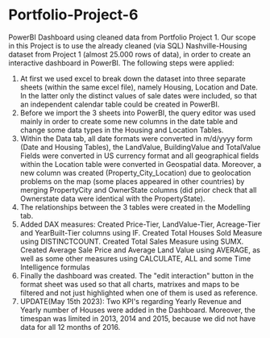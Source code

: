 # Portfolio-Project-6
PowerBI Dashboard using cleaned data from Portfolio Project 1.
Our scope in this Project is to use the already cleaned (via SQL) Nashville-Housing dataset from Project 1 (almost 25.000 rows of data), in order to create an interactive dashboard in PowerBI.
The following steps were applied:
  1. At first we used excel to break down the dataset into three separate sheets (within the same excel file), namely Housing, Location and Date.
     In the latter only the distinct values of sale dates were included, so that an independent calendar table could be created in PowerBI.
  2. Before we import the 3 sheets into PowerBI, the query editor was used mainly in order to create some new columns in the date table and change some data types in the Housing and Location Tables.
  3. Within the Data tab, all date formats were converted in m/d/yyyy form (Date and Housing Tables), the LandValue, BuildingValue and TotalValue Fields were converted in US currency format
     and all geographical fields within the Location table were converted in Geospatial data. Moreover, a new column was created (Property_City_Location) due to geolocation problems on the map (some places appeared in other countries) by merging PropertyCity and OwnerState columns
     (did prior check that all Ownerstate data were identical with the PropertyState).
  4. The relationships between the 3 tables were created in the Modelling tab. 
  5. Added DAX measures: Created Price-Tier, LandValue-Tier, Acreage-Tier and YearBuilt-Tier columns using IF.
                         Created Total Houses Sold Measure using DISTINCTCOUNT.
                         Created Total Sales Measure using SUMX.
                         Created Average Sale Price and Average Land Value using AVERAGE,
                         as well as some other measures using CALCULATE, ALL and some Time Intelligence formulas
  6. Finally the dashboard was created. The "edit interaction" button in the format sheet was used so that all charts, matrixes and maps to be filtered and not just highlighted when one of them is used as reference.
  7. UPDATE(May 15th 2023): Two KPI's regarding Yearly Revenue and Yearly number of Houses were added in the Dashboard. Moreover, the timespan was limited in 2013, 2014 and 2015, because we did not have data for all 12 months of 2016.
 
